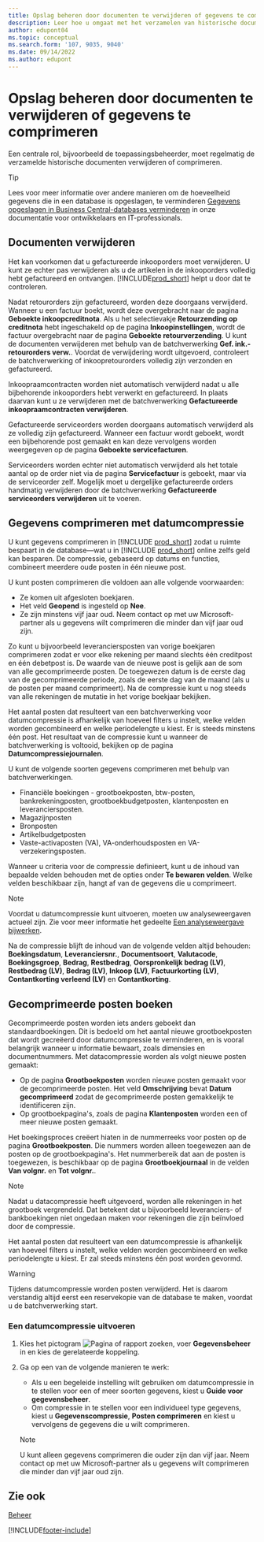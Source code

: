 ```yaml
---
title: Opslag beheren door documenten te verwijderen of gegevens te comprimeren
description: Leer hoe u omgaat met het verzamelen van historische documenten (en verminder de hoeveelheid gegevens die in een database wordt opgeslagen) door ze te verwijderen of te comprimeren.
author: edupont04
ms.topic: conceptual
ms.search.form: '107, 9035, 9040'
ms.date: 09/14/2022
ms.author: edupont
---
```

# <a name="manage-storage-by-deleting-documents-or-compressing-data"></a><a name="manage-storage-by-deleting-documents-or-compressing-data"></a>Opslag beheren door documenten te verwijderen of gegevens te comprimeren

Een centrale rol, bijvoorbeeld de toepassingsbeheerder, moet regelmatig de verzamelde historische documenten verwijderen of comprimeren.  

> [!TIP]
> Lees voor meer informatie over andere manieren om de hoeveelheid gegevens die in een database is opgeslagen, te verminderen [Gegevens opgeslagen in Business Central-databases verminderen](/dynamics365/business-central/dev-itpro/administration/database-reduce-data) in onze documentatie voor ontwikkelaars en IT-professionals.

## <a name="delete-documents"></a><a name="delete-documents"></a>Documenten verwijderen

Het kan voorkomen dat u gefactureerde inkooporders moet verwijderen. U kunt ze echter pas verwijderen als u de artikelen in de inkooporders volledig hebt gefactureerd en ontvangen. [!INCLUDE[prod_short](includes/prod_short.md)] helpt u door dat te controleren.

Nadat retourorders zijn gefactureerd, worden deze doorgaans verwijderd. Wanneer u een factuur boekt, wordt deze overgebracht naar de pagina **Geboekte inkoopcreditnota**. Als u het selectievakje **Retourzending op creditnota** hebt ingeschakeld op de pagina **Inkoopinstellingen**, wordt de factuur overgebracht naar de pagina **Geboekte retourverzending**. U kunt de documenten verwijderen met behulp van de batchverwerking **Gef. ink.-retourorders verw.**. Voordat de verwijdering wordt uitgevoerd, controleert de batchverwerking of inkoopretourorders volledig zijn verzonden en gefactureerd.  

Inkoopraamcontracten worden niet automatisch verwijderd nadat u alle bijbehorende inkooporders hebt verwerkt en gefactureerd. In plaats daarvan kunt u ze verwijderen met de batchverwerking **Gefactureerde inkoopraamcontracten verwijderen**.  

Gefactureerde serviceorders worden doorgaans automatisch verwijderd als ze volledig zijn gefactureerd. Wanneer een factuur wordt geboekt, wordt een bijbehorende post gemaakt en kan deze vervolgens worden weergegeven op de pagina **Geboekte servicefacturen**.  

Serviceorders worden echter niet automatisch verwijderd als het totale aantal op de order niet via de pagina **Servicefactuur** is geboekt, maar via de serviceorder zelf. Mogelijk moet u dergelijke gefactureerde orders handmatig verwijderen door de batchverwerking **Gefactureerde serviceorders verwijderen** uit te voeren.  

## <a name="compress-data-with-date-compression"></a><a name="compress-data-with-date-compression"></a>Gegevens comprimeren met datumcompressie

U kunt gegevens comprimeren in [!INCLUDE [prod_short](includes/prod_short.md)] zodat u ruimte bespaart in de database&mdash;wat u in [!INCLUDE [prod_short](includes/prod_short.md)] online zelfs geld kan besparen. De compressie, gebaseerd op datums en functies, combineert meerdere oude posten in één nieuwe post.

U kunt posten comprimeren die voldoen aan alle volgende voorwaarden:

* Ze komen uit afgesloten boekjaren.
* Het veld **Geopend** is ingesteld op **Nee**.
* Ze zijn minstens vijf jaar oud. Neem contact op met uw Microsoft-partner als u gegevens wilt comprimeren die minder dan vijf jaar oud zijn.

Zo kunt u bijvoorbeeld leveranciersposten van vorige boekjaren comprimeren zodat er voor elke rekening per maand slechts één creditpost en één debetpost is. De waarde van de nieuwe post is gelijk aan de som van alle gecomprimeerde posten. De toegewezen datum is de eerste dag van de gecomprimeerde periode, zoals de eerste dag van de maand (als u de posten per maand comprimeert). Na de compressie kunt u nog steeds van alle rekeningen de mutatie in het vorige boekjaar bekijken.

Het aantal posten dat resulteert van een batchverwerking voor datumcompressie is afhankelijk van hoeveel filters u instelt, welke velden worden gecombineerd en welke periodelengte u kiest. Er is steeds minstens één post. Het resultaat van de compressie kunt u wanneer de batchverwerking is voltooid, bekijken op de pagina **Datumcompressiejournalen**.

U kunt de volgende soorten gegevens comprimeren met behulp van batchverwerkingen.

* Financiële boekingen - grootboekposten, btw-posten, bankrekeningposten, grootboekbudgetposten, klantenposten en leveranciersposten.
* Magazijnposten
* Bronposten
* Artikelbudgetposten
* Vaste-activaposten (VA), VA-onderhoudsposten en VA-verzekeringsposten.

Wanneer u criteria voor de compressie definieert, kunt u de inhoud van bepaalde velden behouden met de opties onder **Te bewaren velden**. Welke velden beschikbaar zijn, hangt af van de gegevens die u comprimeert.

> [!NOTE]
> Voordat u datumcompressie kunt uitvoeren, moeten uw analyseweergaven actueel zijn. Zie voor meer informatie het gedeelte [Een analyseweergave bijwerken](bi-how-analyze-data-dimension.md#update-an-analysis-view).

Na de compressie blijft de inhoud van de volgende velden altijd behouden: **Boekingsdatum**, **Leveranciersnr.**, **Documentsoort**, **Valutacode**, **Boekingsgroep**, **Bedrag**, **Restbedrag**, **Oorspronkelijk bedrag (LV)**, **Restbedrag (LV)**, **Bedrag (LV)**, **Inkoop (LV)**, **Factuurkorting (LV)**, **Contantkorting verleend (LV)** en **Contantkorting**.

## <a name="posting-compressed-entries"></a><a name="posting-compressed-entries"></a>Gecomprimeerde posten boeken

Gecomprimeerde posten worden iets anders geboekt dan standaardboekingen. Dit is bedoeld om het aantal nieuwe grootboekposten dat wordt gecreëerd door datumcompressie te verminderen, en is vooral belangrijk wanneer u informatie bewaart, zoals dimensies en documentnummers. Met datacompressie worden als volgt nieuwe posten gemaakt:

* Op de pagina **Grootboekposten** worden nieuwe posten gemaakt voor de gecomprimeerde posten. Het veld **Omschrijving** bevat **Datum gecomprimeerd** zodat de gecomprimeerde posten gemakkelijk te identificeren zijn. 
* Op grootboekpagina's, zoals de pagina **Klantenposten** worden een of meer nieuwe posten gemaakt. 

Het boekingsproces creëert hiaten in de nummerreeks voor posten op de pagina **Grootboekposten**. Die nummers worden alleen toegewezen aan de posten op de grootboekpagina's. Het nummerbereik dat aan de posten is toegewezen, is beschikbaar op de pagina **Grootboekjournaal** in de velden **Van volgnr.** en **Tot volgnr.**. 

> [!NOTE]
> Nadat u datacompressie heeft uitgevoerd, worden alle rekeningen in het grootboek vergrendeld. Dat betekent dat u bijvoorbeeld leveranciers- of bankboekingen niet ongedaan maken voor rekeningen die zijn beïnvloed door de compressie.

Het aantal posten dat resulteert van een datumcompressie is afhankelijk van hoeveel filters u instelt, welke velden worden gecombineerd en welke periodelengte u kiest. Er zal steeds minstens één post worden gevormd.

> [!WARNING]
> Tijdens datumcompressie worden posten verwijderd. Het is daarom verstandig altijd eerst een reservekopie van de database te maken, voordat u de batchverwerking start.

### <a name="to-run-a-date-compression"></a><a name="to-run-a-date-compression"></a>Een datumcompressie uitvoeren

1. Kies het pictogram ![Pagina of rapport zoeken](media/ui-search/search_small.png "Pictogram Pagina of rapport zoeken"), voer **Gegevensbeheer** in en kies de gerelateerde koppeling.
2. Ga op een van de volgende manieren te werk:
    * Als u een begeleide instelling wilt gebruiken om datumcompressie in te stellen voor een of meer soorten gegevens, kiest u **Guide voor gegevensbeheer**.
    * Om compressie in te stellen voor een individueel type gegevens, kiest u **Gegevenscompressie**, **Posten comprimeren** en kiest u vervolgens de gegevens die u wilt comprimeren.

   > [!NOTE]
   > U kunt alleen gegevens comprimeren die ouder zijn dan vijf jaar. Neem contact op met uw Microsoft-partner als u gegevens wilt comprimeren die minder dan vijf jaar oud zijn.

## <a name="see-also"></a><a name="see-also"></a>Zie ook

[Beheer](admin-setup-and-administration.md)  

[!INCLUDE[footer-include](includes/footer-banner.md)]
